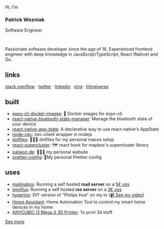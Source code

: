 Hi, I'm

### Patrick Wozniak

Software Engineer

<br />

Passionate software developer since the age of 16. Experienced frontend engineer with deep knowledge in JavaScript/TypeScript, React (Native) and Go.

## links

[stack overflow](https://stackoverflow.com/users/6300994/patrick-wozniak?tab=profile) ·
[twitter](https://twitter.com/de_patwoz) ·
[linkedin](https://de.linkedin.com/in/patrick-wozniak-696453123) ·
[xing](https://www.xing.com/profile/Patrick_Wozniak5) ·
[thingiverse](https://www.thingiverse.com/patwoz)

## built

- [expo-cli-docker-images](https://github.com/patlux/expo-cli-docker-images): 🐳 Docker images for expo-cli
- [react-native-bluetooth-state-manager](https://github.com/patlux/react-native-bluetooth-state-manager): Manage the bluetooth state of your device
- [react-native-app-state](https://github.com/patlux/react-native-app-state): A declarative way to use react-native's AppState 
- [node-cec](https://github.com/patlux/node-cec): cec-client wrapper in nodejs 
- [dotfiles](https://github.com/patlux/dotfiles): 👨🏻‍💻 dotfiles for my personal macos setup 
- [react-supercluster](https://github.com/patlux/react-supercluster): 🗺 react hook for mapbox's supercluster library 
- [patwoz-de](https://github.com/patlux/patwoz-de): 👨🏻‍💻 my personal website
- [prettier-config](https://github.com/patlux/prettier-config): 💄My personal Prettier config

## uses

- [mailinabox](https://mailinabox.email): Running a self hosted **mail server** on a [5€ vps](https://www.ovhcloud.com/de/vps/)
- [miniflux](https://miniflux.app): Running a self hosted **rss server** on a [3€ vps](https://vserver.site/de/vserver_kvm_frankfurt.html)
- [hyperion](https://docs.hyperion-project.org): DIY version of "Philips Hue" on my tv ([📹 See my video](https://www.youtube.com/watch?v=W870SRqGd_o))
- [Home Assistant](https://www.home-assistant.io): Home Automation Tool to control my smart home devices in my home
- [ANYCUBIC I3 Mega S 3D Printer](https://www.anycubic.com/products/anycubic-i3-mega-s): To print 3d stuff

[See more](https://patwoz.dev)

